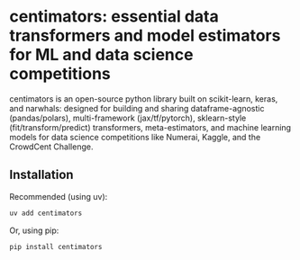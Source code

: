 # centimators: essential data transformers and model estimators for ML and data science competitions

centimators is an open-source python library built on scikit-learn, keras, and narwhals: designed for building and sharing dataframe-agnostic (pandas/polars), multi-framework (jax/tf/pytorch), sklearn-style (fit/transform/predict) transformers, meta-estimators, and machine learning models for data science competitions like Numerai, Kaggle, and the CrowdCent Challenge. 

## Installation

Recommended (using uv):
```bash
uv add centimators
```

Or, using pip:
```bash
pip install centimators
```
